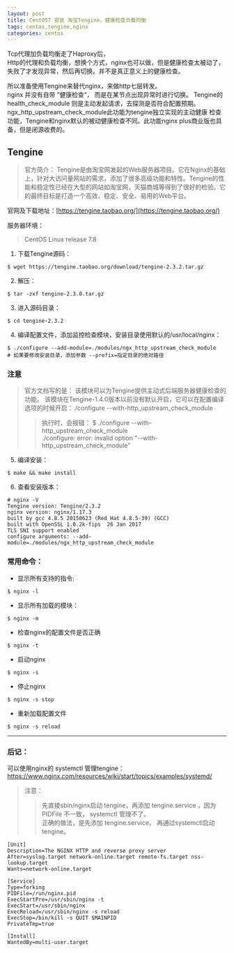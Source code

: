```yaml
---
layout: post
title: CentOS7 安装 淘宝Tengine，健康检查负载均衡
tags: centos,tengine,nginx
categories: centos
---
```


Tcp代理加负载均衡走了Haproxy后，  
Http的代理和负载均衡，想换个方式，nginx也可以做，但是健康检查太被动了，失败了才发现异常，然后再切换。并不是真正意义上的健康检查。

所以准备使用Tengine来替代nginx，来做http七层转发。  
nginx 并没有自带 ”健康检查“， 而是在某节点出现异常时进行切换。
Tengine的health_check_module 则是主动发起请求，去探测是否符合配置预期。   
ngx_http_upstream_check_module此功能为tengine独立实现的主动健康
检查功能，Tengine和nginx默认的被动健康检查不同。此功能nginx plus商业版也具备，但是闭源收费的。

## Tengine
> 官方简介： Tengine是由淘宝网发起的Web服务器项目。它在Nginx的基础上，针对大访问量网站的需求，添加了很多高级功能和特性。Tengine的性能和稳定性已经在大型的网站如淘宝网，天猫商城等得到了很好的检验。它的最终目标是打造一个高效、稳定、安全、易用的Web平台。

官网及下载地址：[https://tengine.taobao.org/](https://tengine.taobao.org/)

服务器环境：
> CentOS Linux release 7.8

1.  下载Tengine源码：
```shell
$ wget https://tengine.taobao.org/download/tengine-2.3.2.tar.gz
```
2.  解压：
```shell
$ tar -zxf tengine-2.3.0.tar.gz
```
3.  进入源码目录：
```shell
$ cd tengine-2.3.2
```
4.  编译配置文件，添加监控检查模块，安装目录使用默认的/usr/local/nginx：
```shell
$ ./configure --add-module=./modules/ngx_http_upstream_check_module
# 如果要修改安装目录，添加参数 --prefix=指定目录的绝对路径
```

### 注意
> 官方文档写的是： 该模块可以为Tengine提供主动式后端服务器健康检查的功能。 该模块在Tengine-1.4.0版本以前没有默认开启，它可以在配置编译选项的时候开启：./configure --with-http\_upstream\_check_module
> 
> > 执行时，会报错： $ ./configure --with-http\_upstream\_check\_module   
./configure: error: invalid option "--with-http\_upstream\_check\_module"

5.  编译安装：
```shell
$ make && make install
```

6.  查看安装版本：

```shell
# nginx -V
Tengine version: Tengine/2.3.2
nginx version: nginx/1.17.3
built by gcc 4.8.5 20150623 (Red Hat 4.8.5-39) (GCC) 
built with OpenSSL 1.0.2k-fips  26 Jan 2017
TLS SNI support enabled
configure arguments: --add-module=./modules/ngx_http_upstream_check_module
```

### 常用命令：

-   显示所有支持的指令:

```shell
$ nginx -l
```

-   显示所有加载的模块：

```shell
$ nginx -m
```

-   检查nginx的配置文件是否正确

```shell
$ nginx -t
```

-   启动nginx
```shell
$ nginx -s
```

-   停止nginx

```shell
$ nginx -s stop
```

-   重新加载配置文件

```shell
$ nginx -s reload
```
______

### 后记：
可以使用nginx的 systemctl 管理tengine：  
https://www.nginx.com/resources/wiki/start/topics/examples/systemd/  
> 注意：
> >先直接sbin/nginx启动 tengine，再添加 tengine.service ，因为PIDFile 不一致， systemctl 管理不了。  
>正确的做法，是先添加 tengine.service， 再通过systemctl启动tengine。
```shell
[Unit]
Description=The NGINX HTTP and reverse proxy server
After=syslog.target network-online.target remote-fs.target nss-lookup.target
Wants=network-online.target

[Service]
Type=forking
PIDFile=/run/nginx.pid
ExecStartPre=/usr/sbin/nginx -t
ExecStart=/usr/sbin/nginx
ExecReload=/usr/sbin/nginx -s reload
ExecStop=/bin/kill -s QUIT $MAINPID
PrivateTmp=true

[Install]
WantedBy=multi-user.target
```


